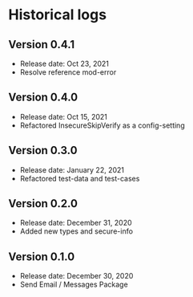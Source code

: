 # Historical logs

## Version 0.4.1

- Release date: Oct 23, 2021
- Resolve reference mod-error


## Version 0.4.0

- Release date: Oct 15, 2021
- Refactored InsecureSkipVerify as a config-setting

## Version 0.3.0

- Release date: January 22, 2021
- Refactored test-data and test-cases

## Version 0.2.0

- Release date: December 31, 2020
- Added new types and secure-info

## Version 0.1.0

- Release date: December 30, 2020
- Send Email / Messages Package
